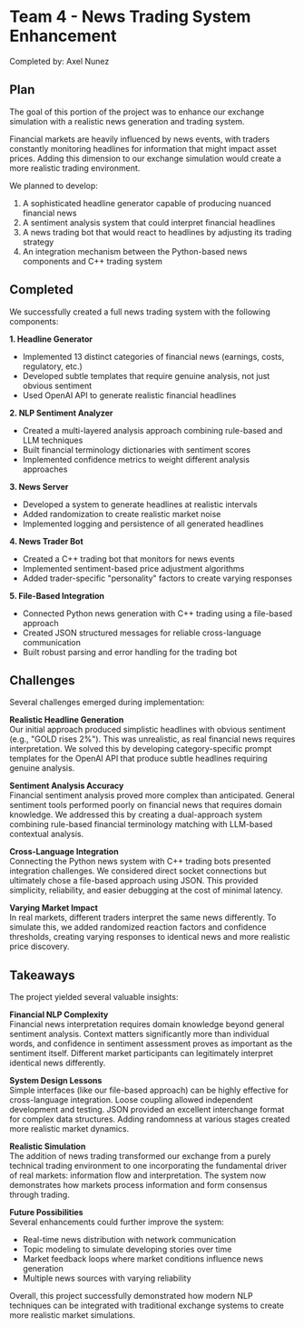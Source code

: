 # Team 4 - News Trading System Enhancement
Completed by: Axel Nunez

## Plan

The goal of this portion of the project was to enhance our exchange simulation with a realistic news generation and trading system. 

Financial markets are heavily influenced by news events, with traders constantly monitoring headlines for information that might impact asset prices. Adding this dimension to our exchange simulation would create a more realistic trading environment.

We planned to develop:
1. A sophisticated headline generator capable of producing nuanced financial news
2. A sentiment analysis system that could interpret financial headlines
3. A news trading bot that would react to headlines by adjusting its trading strategy
4. An integration mechanism between the Python-based news components and C++ trading system

## Completed

We successfully created a full news trading system with the following components:

**1. Headline Generator**
   - Implemented 13 distinct categories of financial news (earnings, costs, regulatory, etc.)
   - Developed subtle templates that require genuine analysis, not just obvious sentiment
   - Used OpenAI API to generate realistic financial headlines

**2. NLP Sentiment Analyzer**
   - Created a multi-layered analysis approach combining rule-based and LLM techniques
   - Built financial terminology dictionaries with sentiment scores
   - Implemented confidence metrics to weight different analysis approaches

**3. News Server**
   - Developed a system to generate headlines at realistic intervals
   - Added randomization to create realistic market noise
   - Implemented logging and persistence of all generated headlines

**4. News Trader Bot**
   - Created a C++ trading bot that monitors for news events
   - Implemented sentiment-based price adjustment algorithms
   - Added trader-specific "personality" factors to create varying responses

**5. File-Based Integration**
   - Connected Python news generation with C++ trading using a file-based approach
   - Created JSON structured messages for reliable cross-language communication
   - Built robust parsing and error handling for the trading bot

## Challenges

Several challenges emerged during implementation:

**Realistic Headline Generation**  
Our initial approach produced simplistic headlines with obvious sentiment (e.g., "GOLD rises 2%"). This was unrealistic, as real financial news requires interpretation. We solved this by developing category-specific prompt templates for the OpenAI API that produce subtle headlines requiring genuine analysis.

**Sentiment Analysis Accuracy**  
Financial sentiment analysis proved more complex than anticipated. General sentiment tools performed poorly on financial news that requires domain knowledge. We addressed this by creating a dual-approach system combining rule-based financial terminology matching with LLM-based contextual analysis.

**Cross-Language Integration**  
Connecting the Python news system with C++ trading bots presented integration challenges. We considered direct socket connections but ultimately chose a file-based approach using JSON. This provided simplicity, reliability, and easier debugging at the cost of minimal latency.

**Varying Market Impact**  
In real markets, different traders interpret the same news differently. To simulate this, we added randomized reaction factors and confidence thresholds, creating varying responses to identical news and more realistic price discovery.

## Takeaways

The project yielded several valuable insights:

**Financial NLP Complexity**  
Financial news interpretation requires domain knowledge beyond general sentiment analysis. Context matters significantly more than individual words, and confidence in sentiment assessment proves as important as the sentiment itself. Different market participants can legitimately interpret identical news differently.

**System Design Lessons**  
Simple interfaces (like our file-based approach) can be highly effective for cross-language integration. Loose coupling allowed independent development and testing. JSON provided an excellent interchange format for complex data structures. Adding randomness at various stages created more realistic market dynamics.

**Realistic Simulation**  
The addition of news trading transformed our exchange from a purely technical trading environment to one incorporating the fundamental driver of real markets: information flow and interpretation. The system now demonstrates how markets process information and form consensus through trading.

**Future Possibilities**  
Several enhancements could further improve the system:
- Real-time news distribution with network communication
- Topic modeling to simulate developing stories over time
- Market feedback loops where market conditions influence news generation
- Multiple news sources with varying reliability

Overall, this project successfully demonstrated how modern NLP techniques can be integrated with traditional exchange systems to create more realistic market simulations.
